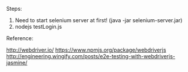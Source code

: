 
Steps:
1. Need to start selenium server at first! (java -jar selenium-server.jar)
2. nodejs testLogin.js

Reference:

http://webdriver.io/
https://www.npmjs.org/package/webdriverjs
http://engineering.wingify.com/posts/e2e-testing-with-webdriverjs-jasmine/

